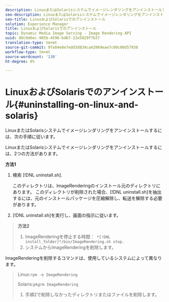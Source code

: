 ```yaml
---
description: LinuxまたはSolarisシステムでイメージレンダリングをアンインストールするには、次の手順に従います。
seo-description: LinuxまたはSolarisシステムでイメージレンダリングをアンインストールするには、次の手順に従います。
seo-title: LinuxおよびSolarisでのアンインストール
solution: Experience Manager
title: LinuxおよびSolarisでのアンインストール
topic: Dynamic Media Image Serving - Image Rendering API
uuid: 80c0d6ec-985b-4596-bd67-22e5029f7b37
translation-type: tm+mt
source-git-commit: 97a84e8e7edd3d834ca42069eae7c09c00d57938
workflow-type: tm+mt
source-wordcount: '138'
ht-degree: 0%

---
```



# LinuxおよびSolarisでのアンインストール{#uninstalling-on-linux-and-solaris}

LinuxまたはSolarisシステムでイメージレンダリングをアンインストールするには、次の手順に従います。

LinuxまたはSolarisシステムでイメージレンダリングをアンインストールするには、2つの方法があります。

**方法1**

1. 検索 [!DNL uninstall.sh].

   このディレクトリは、ImageRenderingのインストール元のディレクトリにあります。 このディレクトリが削除された場合、[!DNL uninstall.sh]を抽出するには、元のインストールパッケージを圧縮解除し、転送を解除する必要があります。
1. [!DNL uninstall.sh]を実行し、画面の指示に従います。

>**方法2**
>
>1. ImageRenderingを停止する時間：` *[!DNL install_folder]*/bin/ImageRendering.sh stop.`
>1. システムからImageRenderingを削除します。

>
>   
ImageRenderingを削除するコマンドは、使用しているシステムによって異なります。
>
>   Linux:`rpm -e ImageRendering`
>
>   Solaris:`pkgrm ImageRendering`
>
>1. 手順2で削除しなかったディレクトリまたはファイルを削除します。

>



